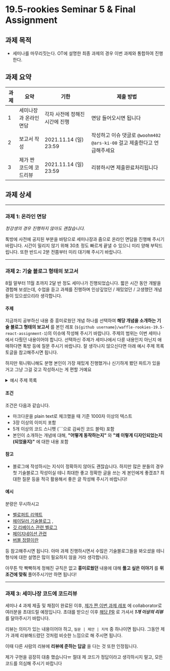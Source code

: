19.5-rookies Seminar 5 & Final Assignment
================================

## 과제 목적

- 세미나를 마무리짓는다. OT에 설명한 최종 과제의 경우 이번 과제와 통합하여 진행한다.

## 과제 요약

| 과제 | 요약 | 기한 | 제출 방법 |
|---|---|---|---|
| 1 | 세미나장과 온라인 면담 | 각자 사전에 정해진 시간에 진행 | 면담 들어오시면 됩니다 |
| 2 | 보고서 작성 | 2021.11.14 (일) 23:59 | 작성하고 이슈 댓글로 `@woohm402` `@ars-ki-00` 걸고 제출한다고 언급해주세요 |
| 3 | 제가 짠 코드에 코드리뷰 | 2021.11.14 (일) 23:59 | 리뷰하시면 제출완료처리됩니다 |

## 과제 상세

-----

### 과제 1: 온라인 면담

*청강생의 경우 진행하지 않아도 괜찮습니다.*

톡방에 사전에 공지된 부분을 바탕으로 세미나장과 줌으로 온라인 면담을 진행해 주시기 바랍니다.
시간이 밀리지 않기 위해 30초 정도 빠르게 끝낼 수 있으니 미리 양해 부탁드립니다. 또한 반드시 2분 전쯤부터 미리 대기해 주시기 바랍니다.

-----

### 과제 2: 기술 블로그 형태의 보고서

8월 말부터 11월 초까지 2달 반 정도 세미나가 진행되었습니다.
짧은 시간 동안 개발을 경험해 보셨는데, 수업을 듣고 과제를 진행하며 인상깊었던 / 재밌었던 / 고생했던 개념들이 있으셨으리라 생각합니다.

#### 주제

지금까지 공부하신 내용 중 흥미로웠던 개념 하나를 선택하여 **해당 개념을 소개하는 기술 블로그 형태의 보고서** 를 본인 레포 (`${github username}/waffle-rookies-19.5-react-assignment-1`)의 이슈에 작성해 주시기 바랍니다.
주제의 범위는 이번 세미나에서 다뤘던 내용이어야 합니다. 선택하신 주제가 세미나에서 다룬 내용인지 아닌지 애매하다면 톡방 등에 질문 주시기 바랍니다.
잘 생각나지 않으신다면 아래 예시 주제 목록 토글을 참고해주시면 됩니다.

하지만 뭐니뭐니해도 분명 본인이 가장 재밌게 진행했거나 신기하게 봤던 파트가 있을 거고 그냥 그걸 갖고 작성하시는 게 편할 거예요

<details>
<summary>예시 주제 목록</summary>

1. `JSX`
2. `Promise`
3. `CSS-in-JS`
4. `flux pattern`
5. `Context API`
6. `TypeScript`
7. `NextJS`

</details>

#### 조건

조건은 다음과 같습니다.
- 마크다운을 plain text로 체크했을 때 기준 1000자 이상의 텍스트
- 3장 이상의 이미지 포함
- 5개 이상의 코드 스니펫 (```으로 감싸진 코드 블럭) 포함
- 본인이 소개하는 개념에 대해, **"어떻게 동작하는지"** 와 **"왜 이렇게 디자인되었는지 (되었을지)"** 에 대한 내용 포함

#### 참고

- 블로그에 작성하시는 지식이 정확하지 않아도 괜찮습니다. 하지만 많은 분들의 경우 첫 기술블로그 작성이실 테니 최대한 좋고 정확한 글을 쓰는 게 본인에게 좋겠죠? 최대한 질문 등을 적극 활용해서 좋은 글 작성해 주시기 바랍니다!

#### 예시

분량은 무시하시고
- [벨로퍼트 리액트](https://react.vlpt.us/basic/01-concept.html)
- [헤이딜러 기술블로그](https://medium.com/prnd/%ED%97%A4%EC%9D%B4%EB%94%9C%EB%9F%AC%EC%97%90%EC%84%9C%EB%8A%94-%EC%96%B4%EB%96%BB%EA%B2%8C-%EC%9D%BC%ED%95%98%EB%82%98%EC%9A%94-1fa02b4361b5) ,
- [깃 리베이스 관련 벨로그](https://velog.io/@godori/Git-Rebase)
- [페이지네이션 관련](https://y0c.github.io/2019/06/30/react-infinite-scroll/)
- [버블 정렬이란](https://gmlwjd9405.github.io/2018/05/06/algorithm-bubble-sort.html)

등 참고해주시면 됩니다. 아마 과제 진행하시면서 수많은 기술블로그들을 봐오셨을 테니 형식에 대한 설명은 많이 필요하지 않을 거라 생각합니다.

아무튼 막 빡빡하게 정해진 규칙은 없고 **흥미로웠던** 내용에 대해 **풀고 싶은 이야기** 를 **위 조건에 맞춰** 풀어주시기만 하면 됩니다!

-----

### 과제 3: 세미나장 코드에 코드리뷰

세미나 4 과제 제출 및 채점이 완료된 이후, [제가 짠 이번 과제 레포](https://github.com/woohm402/waffle-rookies-19.5-react-assignment-1) 에 collaborator로 여러분을 초대드릴 예정입니다.
초대를 받으신 이후 [해당 PR](https://github.com/woohm402/waffle-rookies-19.5-react-assignment-1/pull/5) 로 가셔서 ***1개 이상의 리뷰*** 를 달아주시기 바랍니다.

리뷰는 의미가 있는 내용이어야 하고, `질문 | 제안 | 지적` 중 하나이면 됩니다. 그동안 제가 과제 리뷰해드렸던 것처럼 비슷한 느낌으로 해 주시면 됩니다.

이때 다른 사람의 리뷰에 **리뷰에 준하는 답글** 을 다는 것 또한 인정됩니다.

제가 구현을 굉장히 대충 했습니다ㅠ 절대 제 코드가 정답이라고 생각하시지 말고, 모든 코드를 의심해 주시기 바랍니다
